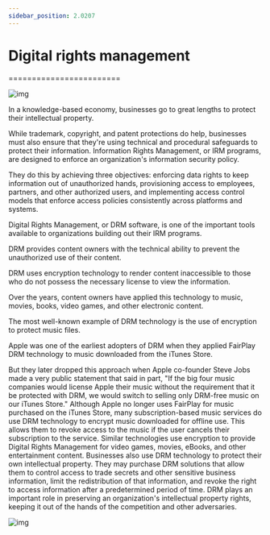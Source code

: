 ```yaml
---
sidebar_position: 2.0207
---
```


# Digital rights management
========================

![img](/img/2-02-07-01.png)

In a knowledge-based economy, businesses go to great lengths to protect their intellectual property. 

While trademark, copyright, and patent protections do help, businesses must also ensure that they're using technical and procedural safeguards to protect their information. Information Rights Management, or IRM programs, are designed to enforce an organization's information security policy. 

They do this by achieving three objectives: enforcing data rights to keep information out of unauthorized hands, provisioning access to employees, partners, and other authorized users, and implementing access control models that enforce access policies consistently across platforms and systems. 

Digital Rights Management, or DRM software, is one of the important tools available to organizations building out their IRM programs. 

DRM provides content owners with the technical ability to prevent the unauthorized use of their content. 

DRM uses encryption technology to render content inaccessible to those who do not possess the necessary license to view the information. 

Over the years, content owners have applied this technology to music, movies, books, video games, and other electronic content. 

The most well-known example of DRM technology is the use of encryption to protect music files. 

Apple was one of the earliest adopters of DRM when they applied FairPlay DRM technology to music downloaded from the iTunes Store. 

But they later dropped this approach when Apple co-founder Steve Jobs made a very public statement that said in part, "If the big four music companies would license Apple their music without the requirement that it be protected with DRM, we would switch to selling only DRM-free music on our iTunes Store." Although Apple no longer uses FairPlay for music purchased on the iTunes Store, many subscription-based music services do use DRM technology to encrypt music downloaded for offline use. This allows them to revoke access to the music if the user cancels their subscription to the service. Similar technologies use encryption to provide Digital Rights Management for video games, movies, eBooks, and other entertainment content. Businesses also use DRM technology to protect their own intellectual property. They may purchase DRM solutions that allow them to control access to trade secrets and other sensitive business information, limit the redistribution of that information, and revoke the right to access information after a predetermined period of time. DRM plays an important role in preserving an organization's intellectual property rights, keeping it out of the hands of the competition and other adversaries.

![img](/img/2-02-07-02.png)

